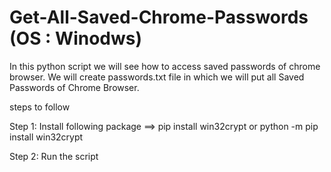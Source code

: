 # Get-All-Saved-Chrome-Passwords (OS : Winodws)
In this python script we will see how to access saved passwords of chrome browser. 
We will create passwords.txt file in which we will put all Saved Passwords of Chrome Browser. 

steps to follow

Step 1: Install following package ==> pip install win32crypt or python -m pip install win32crypt

Step 2: Run the script
